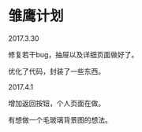 # 雏鹰计划

2017.3.30

修复若干bug，抽屉以及详细页面做好了。

优化了代码，封装了一些东西。

2017.4.1

增加返回按钮，个人页面在做。

有想做一个毛玻璃背景图的想法。

